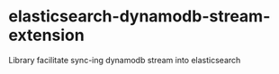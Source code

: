 # elasticsearch-dynamodb-stream-extension
Library facilitate sync-ing dynamodb stream into elasticsearch



